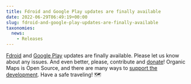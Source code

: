 ```yaml
---
title: Fdroid and Google Play updates are finally available
date: 2022-06-29T06:49:19+00:00
slug: fdroid-and-google-play-updates-are-finally-available
taxonomies:
  news:
    - Releases
---
```


[Fdroid](https://f-droid.org/en/packages/app.organicmaps/) and [Google Play](https://play.google.com/store/apps/details?id=app.organicmaps) updates are finally available. Please let us know about any issues. And even better, please, contribute and [donate](https://organicmaps.app/donate/)! Organic Maps is Open Source, and there are many ways to [support ](https://organicmaps.app/support-us/)[the](https://organicmaps.app/support-us/) [development](https://organicmaps.app/support-us/).
Have a safe traveling! 🗺️
